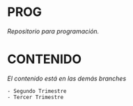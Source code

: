 # PROG
_Repositorio para programación._


# CONTENIDO
_El contenido está en las demás branches_
```
- Segundo Trimestre
- Tercer Trimestre
```
